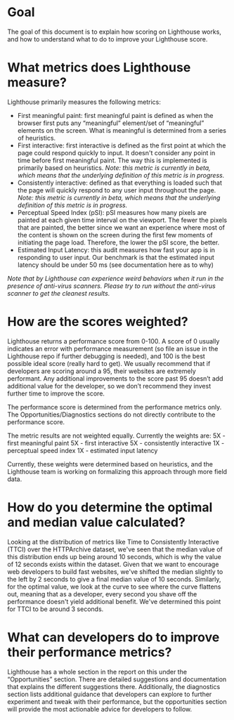 # Goal

The goal of this document is to explain how scoring on Lighthouse works, and how to understand what to do to improve your
Lighthouse score. 

# What metrics does Lighthouse measure?

Lighthouse primarily measures the following metrics: 

- First meaningful paint: first meaningful paint is defined as when the browser first puts any “meaningful” element/set of “meaningful” elements  on the screen. What is meaningful is determined from a series of heuristics. 
- First interactive: first interactive is defined as the first point at which the page could respond quickly to input. It doesn't consider any point in time before first meaningful paint. The way this is implemented is primarily based on heuristics. 
*Note: this metric is currently in beta, which means that the underlying definition of this metric is in progress.*
- Consistently interactive: defined as that everything is loaded such that the page will quickly respond to any user input throughout the page. 
*Note: this metric is currently in beta, which means that the underlying definition of this metric is in progress.*
- Perceptual Speed Index (pSI): pSI measures how many pixels are painted at each given time interval on the viewport. The fewer the pixels that are painted, the better since we want an experience where most of the content is shown on the screen during the first few moments of initiating the page load. Therefore, the lower the pSI score, the better. 
- Estimated Input Latency:  this audit measures how fast your app is in responding to user input. Our benchmark is that the estimated input latency should be under 50 ms (see documentation here as to why)

*Note that by Lighthouse can experience weird behaviors when it run in the presence of anti-virus scanners. Please try to run without the anti-virus scanner to get the cleanest results.*

# How are the scores weighted?
Lighthouse returns a performance score from 0-100. A score of 0 usually indicates an error with performance measurement (so file an issue in the Lighthouse repo if further debugging is needed), and 100 is the best possible ideal score (really hard to get). 
We usually recommend that if developers are scoring around a 95, their websites are extremely performant. Any additional improvements to the score past 95 doesn’t add additional value for the developer, so we don’t recommend they invest further time to improve the score. 

The performance score is determined from the performance metrics only. The Opportunities/Diagnostics sections do not directly contribute to the performance score.

The metric results are not weighted equally. Currently the weights are:
5X - first meaningful paint
5X - first interactive
5X - consistently interactive
1X - perceptual speed index
1X - estimated input latency

Currently, these weights were determined based on heuristics, and the Lighthouse team is working on formalizing this approach through more field data.  

# How do you determine the optimal and median value calculated?
Looking at the distribution of metrics like Time to Consistently Interactive (TTCI) over the HTTPArchive dataset, we've seen that the median value of this distribution ends up being around 10 seconds, which is why the value of 12 seconds exists within the dataset. Given that we want to encourage web developers to build fast websites, we've shifted the median slightly to the left by 2 seconds to give a final median value of 10 seconds. Similarly, for the optimal value, we look at the curve to see where the curve flattens out, meaning that as a developer, every second you shave off the performance doesn't yield additional benefit. We've determined this point for TTCI to be around 3 seconds. 

# What can developers do to improve their performance metrics?
Lighthouse has a whole section in the report on this under the “Opportunities” section. There are detailed suggestions and documentation that explains the different suggestions there. Additionally, the diagnostics section lists additional guidance that developers can explore to further experiment and tweak with their performance, but the opportunities section will provide the most actionable advice for developers to follow. 
